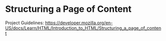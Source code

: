 # Structuring a Page of Content

Project Guidelines:
https://developer.mozilla.org/en-US/docs/Learn/HTML/Introduction_to_HTML/Structuring_a_page_of_content